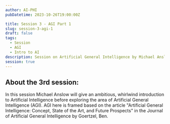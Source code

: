 ```yaml
---
author: AI-PHI
pubDatetime: 2023-10-26T19:00:00Z

title: Session 3 - AGI Part 1
slug: session-3-agi-1
draft: false
tags:
  - Session
  - AGI
  - Intro to AI
description: Session on Artificial General Intelligence by Michael Anslow
session: true
---
```


## About the 3rd session:

In this session Michael Anslow will give an ambitious, whirlwind introduction to Artificial Intelligence before exploring the area of Artificial General Intelligence (AGI). AGI here is framed based on the article "Artificial General Intelligence: Concept, State of the Art, and Future Prospects" in the Journal of
Artificial General Intelligence by Goertzel, Ben.

<!-- PDF: AI-PHI-3-Artificial General Intelligence.pdf | title: An introduction to AI and exploration of AGI by Michael Anslow | type: presentation -->
